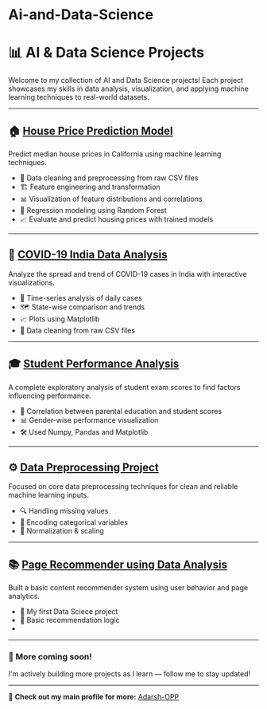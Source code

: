 # Ai-and-Data-Science
# 📊 AI & Data Science Projects

Welcome to my collection of AI and Data Science projects! Each project showcases my skills in data analysis, visualization, and applying machine learning techniques to real-world datasets.

---

## 🏠 [House Price Prediction Model](https://github.com/Adarsh-OPP/Calafornia_house_price_model)
Predict median house prices in California using machine learning techniques.
- 🧹 Data cleaning and preprocessing from raw CSV files
- 🏗️ Feature engineering and transformation
- 📊 Visualization of feature distributions and correlations
- 🤖 Regression modeling using Random Forest
- 📈 Evaluate and predict housing prices with trained models

---

## 🦠 [COVID-19 India Data Analysis](https://github.com/Adarsh-OPP/COVID-19-India-Data-Analysis-with-visualization)
Analyze the spread and trend of COVID-19 cases in India with interactive visualizations.
- 📅 Time-series analysis of daily cases
- 🗺️ State-wise comparison and trends
- 📈 Plots using Matplotlib
- 🧹 Data cleaning from raw CSV files

---

## 🎓 [Student Performance Analysis](https://github.com/Adarsh-OPP/Student-Performance-Analysis)
A complete exploratory analysis of student exam scores to find factors influencing performance.
- 🧠 Correlation between parental education and student scores
- 📊 Gender-wise performance visualization
- 🛠️ Used Numpy, Pandas and Matplotlib

---

## ⚙️ [Data Preprocessing Project](https://github.com/Adarsh-OPP/data-preprocessing-project)
Focused on core data preprocessing techniques for clean and reliable machine learning inputs.
- 🔍 Handling missing values
- 🔁 Encoding categorical variables
- 🧼 Normalization & scaling

---

## 📚 [Page Recommender using Data Analysis](https://github.com/Adarsh-OPP/Pages_recommender_using_data_analysis)
Built a basic content recommender system using user behavior and page analytics.
- 👥 My first Data Sciece project
- 🤖 Basic recommendation logic
- 

---

### 🚀 More coming soon!
I'm actively building more projects as I learn — follow me to stay updated!

---

🔗 **Check out my main profile for more:** [Adarsh-OPP](https://github.com/Adarsh-OPP)
